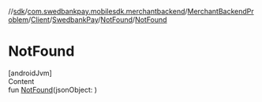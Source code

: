 //[sdk](../../../../../../index.md)/[com.swedbankpay.mobilesdk.merchantbackend](../../../../index.md)/[MerchantBackendProblem](../../../index.md)/[Client](../../index.md)/[SwedbankPay](../index.md)/[NotFound](index.md)/[NotFound](-not-found.md)



# NotFound  
[androidJvm]  
Content  
fun [NotFound](-not-found.md)(jsonObject: )  



